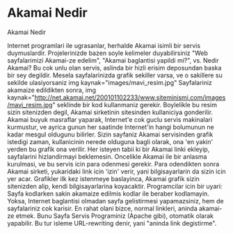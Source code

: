 # Akamai Nedir


Akamai Nedir



 Internet programlari ile ugrasanlar, herhalde Akamai isimli bir servis duymuslardir. Projelerinizde bazen soyle kelimeler duyabilirsiniz "Web sayfalarimizi Akamai-ze edelim", "Akamai baglantisi yapildi mi?", vs.              Nedir Akamai? Bu cok unlu olan servis, aslinda bir hizli erisim deposundan baska bir sey degildir. Mesela sayfalarinizda grafik sekiller varsa, ve o sakillere su sekilde ulasiyorsaniz  img kaynak="images/mavi_resim.jpg"   Sayfalariniz akamaize edildikten sonra,  img kaynak="http://net.akamai.net/200101102233/www.siteminismi.com/images/mavi_resim.jpg"  seklinde bir kod kullanmaniz gerekir.               Boylelikle bu resim sizin sitenizden degil, Akamai sirketinin sitesinden kullaniciya gonderilir. Akamai buyuk masraflar yaparak, Internet'e cok guclu servis makinalari kurmustur, ve ayrica gunun her saatinde Internet'in hangi bolumunun ne kadar mesgul oldugunu bilirler. Sizin sayfaniz Akamai servisinden grafik istedigi zaman, kullanicinin nerede olduguna bagli olarak, ona 'en yakin' yerden bu grafik ona verilir.               Her isteyen tabii ki bir Akamai linki ekleyip, sayfalarini hizlandirmayi beklemesin. Oncelikle Akamai ile bir anlasma kurulmasi, ve bu servis icin para odenmesi gerekir. Para odendikten sonra Akamai sirketi, yukaridaki link icin 'izin' verir, yani bilgisayarlarin da sizin icin yer acar. Grafikler ilk kez istenmeye baslayinca, Akamai grafik sizin sitenizden alip, kendi bilgisayarlarina koyacaktir.               Programcilar icin bir uyari: Sayfa kodlarken sakin akamaize edilmis kodlar ile beraber kodlamayin. Yoksa, Internet baglantisi olmadan sayfa gelistirmesi yapamazsiniz, hem de sayfalariniz cok karisir. En rahat olani bizce, normal linkleri, aninda akamai-ze etmek. Bunu Sayfa Servis Programiniz (Apache gibi), otomatik olarak yapabilir. Bu tur isleme  URL-rewriting denir, yani "aninda link degistirme".




